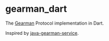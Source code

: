 gearman_dart
============

The [Gearman](http://gearman.org/) Protocol implementation in Dart.

Inspired by [java-gearman-service](http://code.google.com/p/java-gearman-service/).

